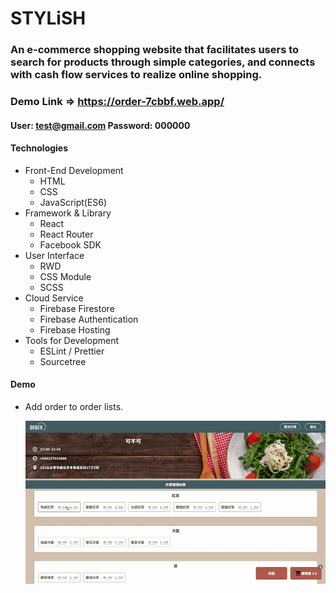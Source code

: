 # STYLiSH

### An e-commerce shopping website that facilitates users to search for products through simple categories, and connects with cash flow services to realize online shopping.

### Demo Link => https://order-7cbbf.web.app/

#### User: test@gmail.com Password: 000000

#### Technologies

-  Front-End Development
   -  HTML
   -  CSS
   -  JavaScript(ES6)
-  Framework & Library
   -  React
   -  React Router
   -  Facebook SDK
-  User Interface
   -  RWD
   -  CSS Module
   -  SCSS
-  Cloud Service
   -  Firebase Firestore
   -  Firebase Authentication
   -  Firebase Hosting
-  Tools for Development
   -  ESLint / Prettier
   -  Sourcetree

#### Demo

-  Add order to order lists.

   ![image](https://github.com/qqq987410/ORDER/blob/master/orderDemoGif.gif)
